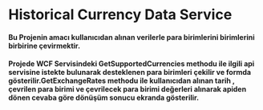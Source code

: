 # Historical Currency Data Service
#### Bu Projenin amacı kullanıcıdan alınan verilerle para birimlerini birimlerini birbirine çevirmektir.
#### Projede WCF Servisindeki GetSupportedCurrencies methodu ile ilgili api servisine istekte bulunarak desteklenen para birimleri çekilir ve formda gösterilir.GetExchangeRates methodu ile kullanıcıdan alınan tarih , çevrilen para birimi ve çevrilecek para birimi değerleri alınarak apiden dönen cevaba göre dönüşüm sonucu ekranda gösterilir. 
